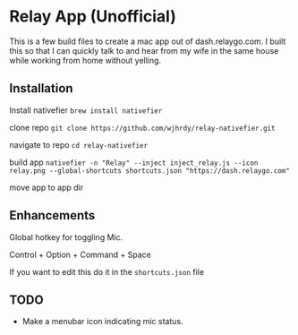 # Relay App (Unofficial)
This is a few build files to create a mac app out of dash.relaygo.com.
I built this so that I can quickly talk to and hear from my wife in the same house while working from home without yelling.

## Installation
Install nativefier
`brew install nativefier`

clone repo
`git clone https://github.com/wjhrdy/relay-nativefier.git`

navigate to repo
`cd relay-nativefier`

build app
`nativefier -n "Relay" --inject inject_relay.js --icon relay.png --global-shortcuts shortcuts.json "https://dash.relaygo.com"`

move app to app dir

## Enhancements
Global hotkey for toggling Mic.

Control + Option + Command + Space

If you want to edit this do it in the `shortcuts.json` file

## TODO
* Make a menubar icon indicating mic status.
